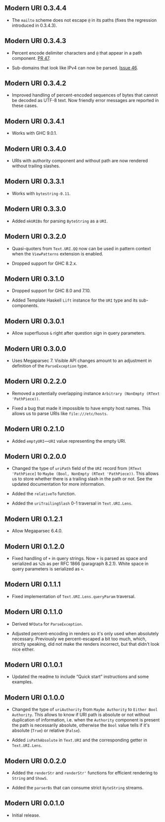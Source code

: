 ## Modern URI 0.3.4.4

* The `mailto` scheme does not escape `@` in its paths (fixes the regression
  introduced in 0.3.4.3).

## Modern URI 0.3.4.3

* Percent encode delimiter characters and `@` that appear in a path
  component. [PR 47](https://github.com/mrkkrp/modern-uri/pull/47).

* Sub-domains that look like IPv4 can now be parsed. [Issue
  46](https://github.com/mrkkrp/modern-uri/issues/46).

## Modern URI 0.3.4.2

* Improved handling of percent-encoded sequences of bytes that cannot be
  decoded as UTF-8 text. Now friendly error messages are reported in these
  cases.

## Modern URI 0.3.4.1

* Works with GHC 9.0.1.

## Modern URI 0.3.4.0

* URIs with authority component and without path are now rendered without
  trailing slashes.

## Modern URI 0.3.3.1

* Works with `bytestring-0.11`.

## Modern URI 0.3.3.0

* Added `mkURIBs` for parsing `ByteString` as a `URI`.

## Modern URI 0.3.2.0

* Quasi-quoters from `Text.URI.QQ` now can be used in pattern context when
  the `ViewPatterns` extension is enabled.

* Dropped support for GHC 8.2.x.

## Modern URI 0.3.1.0

* Dropped support for GHC 8.0 and 7.10.

* Added Template Haskell `Lift` instance for the `URI` type and its
  sub-components.

## Modern URI 0.3.0.1

* Allow superfluous `&` right after question sign in query parameters.

## Modern URI 0.3.0.0

* Uses Megaparsec 7. Visible API changes amount to an adjustment in
  definition of the `ParseException` type.

## Modern URI 0.2.2.0

* Removed a potentially overlapping instance `Arbitrary (NonEmpty (RText
  'PathPiece))`.

* Fixed a bug that made it impossible to have empty host names. This allows
  us to parse URIs like `file:///etc/hosts`.

## Modern URI 0.2.1.0

* Added `emptyURI`—`URI` value representing the empty URI.

## Modern URI 0.2.0.0

* Changed the type of `uriPath` field of the `URI` record from `[RText
  'PathPiece]` to `Maybe (Bool, NonEmpty (RText 'PathPiece))`. This allows
  us to store whether there is a trailing slash in the path or not. See the
  updated documentation for more information.

* Added the `relativeTo` function.

* Added the `uriTrailingSlash` 0-1 traversal in `Text.URI.Lens`.

## Modern URI 0.1.2.1

* Allow Megaparsec 6.4.0.

## Modern URI 0.1.2.0

* Fixed handling of `+` in query strings. Now `+` is parsed as space and
  serialized as `%2b` as per RFC 1866 (paragraph 8.2.1). White space in
  query parameters is serialized as `+`.

## Modern URI 0.1.1.1

* Fixed implementation of `Text.URI.Lens.queryParam` traversal.

## Modern URI 0.1.1.0

* Derived `NFData` for `ParseException`.

* Adjusted percent-encoding in renders so it's only used when absolutely
  necessary. Previously we percent-escaped a bit too much, which, strictly
  speaking, did not make the renders incorrect, but that didn't look nice
  either.

## Modern URI 0.1.0.1

* Updated the readme to include “Quick start” instructions and some
  examples.

## Modern URI 0.1.0.0

* Changed the type of `uriAuthority` from `Maybe Authority` to `Either Bool
  Authority`. This allows to know if URI path is absolute or not without
  duplication of information, i.e. when the `Authority` component is present
  the path is necessarily absolute, otherwise the `Bool` value tells if it's
  absolute (`True`) or relative (`False`).

* Added `isPathAbsolute` in `Text.URI` and the corresponding getter in
  `Text.URI.Lens`.

## Modern URI 0.0.2.0

* Added the `renderStr` and `renderStr'` functions for efficient rendering
  to `String` and `ShowS`.

* Added the `parserBs` that can consume strict `ByteString` streams.

## Modern URI 0.0.1.0

* Initial release.
